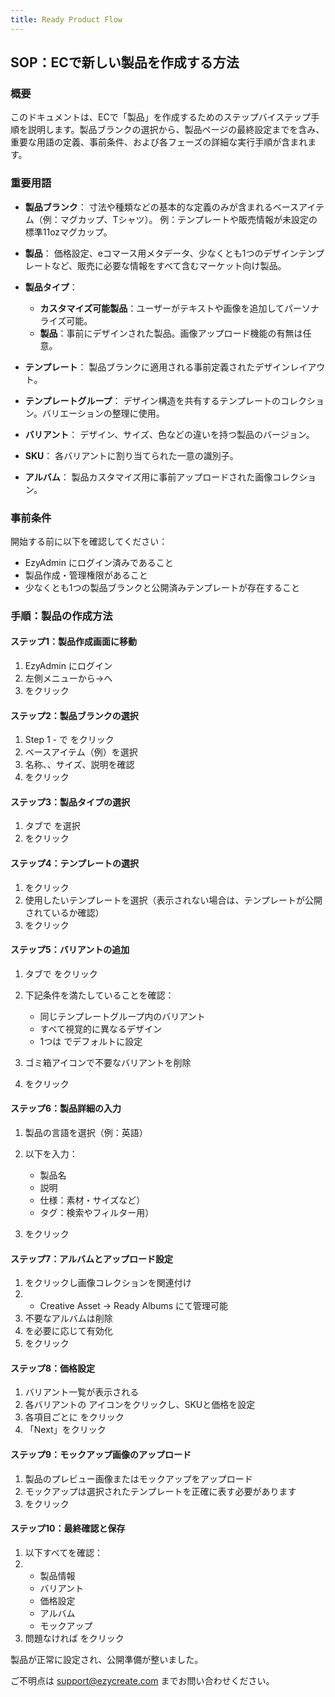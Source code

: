 ```yaml
---
title: Ready Product Flow
---
```

## **SOP：ECで新しい製品を作成する方法**

### **概要**

このドキュメントは、ECで「製品」を作成するためのステップバイステップ手順を説明します。製品ブランクの選択から、製品ページの最終設定までを含み、重要な用語の定義、事前条件、および各フェーズの詳細な実行手順が含まれます。

### **重要用語**

* **製品ブランク**：
   寸法や種類などの基本的な定義のみが含まれるベースアイテム（例：マグカップ、Tシャツ）。
   例：テンプレートや販売情報が未設定の標準11ozマグカップ。
* **製品**：
   価格設定、eコマース用メタデータ、少なくとも1つのデザインテンプレートなど、販売に必要な情報をすべて含むマーケット向け製品。
* **製品タイプ**：

  * **カスタマイズ可能製品**：ユーザーがテキストや画像を追加してパーソナライズ可能。
  * **製品**：事前にデザインされた製品。画像アップロード機能の有無は任意。
* **テンプレート**：
   製品ブランクに適用される事前定義されたデザインレイアウト。
* **テンプレートグループ**：
   デザイン構造を共有するテンプレートのコレクション。バリエーションの整理に使用。
* **バリアント**：
   デザイン、サイズ、色などの違いを持つ製品のバージョン。
* **SKU**：
   各バリアントに割り当てられた一意の識別子。
* **アルバム**：
   製品カスタマイズ用に事前アップロードされた画像コレクション。

### **事前条件**

開始する前に以下を確認してください：

* EzyAdmin にログイン済みであること
* 製品作成・管理権限があること
* 少なくとも1つの製品ブランクと公開済みテンプレートが存在すること

### **手順：製品の作成方法**

#### **ステップ1：製品作成画面に移動**

1. EzyAdmin にログイン
2. 左側メニューから→へ
3. をクリック

#### **ステップ2：製品ブランクの選択**

1. Step 1 -  で をクリック
2. ベースアイテム（例）を選択
3. 名称、、サイズ、説明を確認
4. をクリック

#### **ステップ3：製品タイプの選択**

1. タブで を選択
2. をクリック

#### **ステップ4：テンプレートの選択**

1. をクリック
2. 使用したいテンプレートを選択（表示されない場合は、テンプレートが公開されているか確認）
3. をクリック

#### **ステップ5：バリアントの追加**

1. タブで をクリック
2. 下記条件を満たしていることを確認：

   * 同じテンプレートグループ内のバリアント
   * すべて視覚的に異なるデザイン
   * 1つは でデフォルトに設定
3. ゴミ箱アイコンで不要なバリアントを削除
4. をクリック

#### **ステップ6：製品詳細の入力**

1. 製品の言語を選択（例：英語）
2. 以下を入力：

   * 製品名
   * 説明
   * 仕様：素材・サイズなど）
   * タグ：検索やフィルター用）
3. をクリック

#### **ステップ7：アルバムとアップロード設定**

1. をクリックし画像コレクションを関連付け
2. * Creative Asset → Ready Albums にて管理可能
3. 不要なアルバムは削除
4. を必要に応じて有効化
5. をクリック

#### **ステップ8：価格設定**

1. バリアント一覧が表示される
2. 各バリアントの アイコンをクリックし、SKUと価格を設定
3. 各項目ごとに をクリック
4. 「Next」をクリック

#### **ステップ9：モックアップ画像のアップロード**

1. 製品のプレビュー画像またはモックアップをアップロード
2. モックアップは選択されたテンプレートを正確に表す必要があります
3. をクリック

#### **ステップ10：最終確認と保存**

1. 以下すべてを確認：
2. * 製品情報
   * バリアント
   * 価格設定
   * アルバム
   * モックアップ
3. 問題なければ をクリック

製品が正常に設定され、公開準備が整いました。


 ご不明点は support@ezycreate.com までお問い合わせください。

